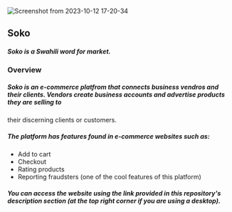 
![Screenshot from 2023-10-12 17-20-34](https://github.com/morikeli/soko-kubwa/assets/78599959/409ee1d4-c974-492d-a4fa-1e279dc17f44)

## Soko
##### Soko is a Swahili word for market.

### Overview
##### Soko is an e-commerce platfrom that connects business vendros and their clients. Vendors create business accounts and advertise products they are selling to
their discerning clients or customers.
##### The platform has features found in e-commerce websites such as:
  - Add to cart
  - Checkout
  - Rating products
  - Reporting fraudsters (one of the cool features of this platform)

##### You can access the website using the link provided in this repository's description section (at the top right corner if you are using a desktop).

